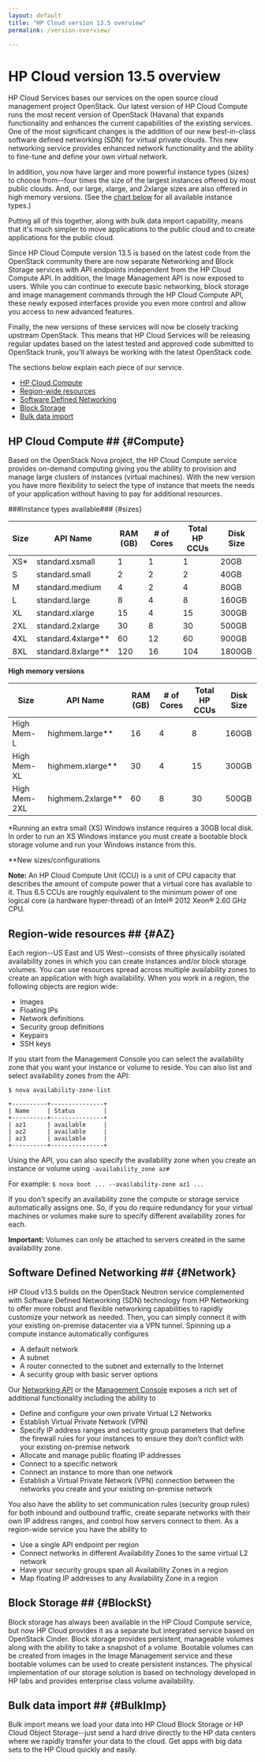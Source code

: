 ```yaml
---
layout: default
title: "HP Cloud version 13.5 overview"
permalink: /version-overview/

---
```

# HP Cloud version 13.5 overview
HP Cloud Services bases our services on the open source cloud management project OpenStack. Our latest version of HP Cloud Compute runs the most recent version of OpenStack (Havana) that expands functionality and enhances the current capabilities of the existing services.  One of the most significant changes is the addition of our new best-in-class software defined networking (SDN) for virtual private clouds. This new networking service provides enhanced network functionality and the ability to fine-tune and define your own virtual network.

In addition, you now have larger and more powerful instance types (sizes) to choose from--four times the size of the largest instances offered by most public clouds. And, our large, xlarge, and 2xlarge sizes are also offered in high memory versions. (See the [chart below](#sizes) for all available instance types.)

Putting all of this together, along with bulk data import capability, means that it's much simpler to move applications to the public cloud and to create applications for the public cloud. 

Since HP Cloud Compute version 13.5 is based on the latest code from the OpenStack community there are now separate Networking and Block Storage services with API endpoints independent from the HP Cloud Compute API.  In addition, the Image Management API is now exposed to users.  While you can continue to execute basic networking, block storage and image management commands through the HP Cloud Compute API, these newly exposed interfaces provide you even more control and allow you access to new advanced features. 

Finally, the new versions of these services will now be closely tracking upstream OpenStack. This means that HP Cloud Services will be releasing regular updates based on the latest tested and approved code submitted to OpenStack trunk, you'll always be working with the latest OpenStack code.

The sections below explain each piece of our service.

- [HP Cloud Compute](#Compute)
- [Region-wide resources](#AZ)
- [Software Defined Networking](#Network)
- [Block Storage](#BlockSt)
- [Bulk data import](#BulkImp)

## HP Cloud Compute ## {#Compute}
Based on the OpenStack Nova project, the HP Cloud Compute service provides on-demand computing giving you the ability to provision and manage large clusters of instances (virtual machines). With the new version you have more flexibility to select the type of instance that meets the needs of your application without having to pay for additional resources.


###Instance types available### {#sizes}

| Size     | API Name            | RAM (GB) | # of Cores | Total HP CCUs | Disk Size |
| -------- | ------------------- | -------- | ---------- | ------------- | --------- |
| XS*      | standard.xsmall     | 1        | 1          | 1             | 20GB      |
| S        | standard.small      | 2        | 2          | 2             | 40GB      |
| M        | standard.medium     | 4        | 2          | 4             | 80GB      |
| L        | standard.large      | 8        | 4          | 8             | 160GB     |
| XL       | standard.xlarge     | 15       | 4          | 15            | 300GB     |
| 2XL      | standard.2xlarge    | 30       | 8          | 30            | 500GB     |
| 4XL      | standard.4xlarge**  | 60       | 12         | 60            | 900GB     |
| 8XL      | standard.8xlarge**  | 120      | 16         | 104           | 1800GB    |

**High memory versions**

| Size        | API Name         | RAM (GB) | # of Cores | Total HP CCUs | Disk Size |
| ----------- | ---------------- | -------- | ---------- | ------------- | --------- |
| High Mem-L  | highmem.large**  | 16       | 4          | 8             | 160GB     |     
| High Mem-XL | highmem.xlarge** | 30       | 4          | 15            | 300GB     |
| High Mem-2XL| highmem.2xlarge**| 60       | 8          | 30            | 500GB     |

*Running an extra small (XS) Windows instance requires a 30GB local disk. In order to run an XS Windows instance you must create a bootable block storage volume and run your Windows instance from this.

**New sizes/configurations

**Note:** An HP Cloud Compute Unit (CCU) is a unit of CPU capacity that describes the amount of compute power that a virtual core has available to it. Thus 6.5 CCUs are roughly equivalent to the minimum power of one logical core (a hardware hyper-thread) of an Intel&reg; 2012 Xeon&reg; 2.60 GHz CPU.

## Region-wide resources ## {#AZ}
Each region--US East and US West--consists of three physically isolated availability zones in which you can create instances and/or block storage volumes. You can use resources spread across multiple availability zones to create an application with high availability.  When you work in a region, the following objects are region wide:

- Images
- Floating IPs
- Network definitions
- Security group definitions
- Keypairs
- SSH keys

If you start from the Management Console you can select the availability zone that you want your instance or volume to reside. You can also list and select availability zones from the API:

    $ nova availability-zone-list

    +----------+---------------+
    | Name     | Status        |
    +----------+---------------+
    | az1      | available     |
    | az2      | available     |
    | az3      | available     |
    +----------+---------------+
Using the API, you can also specify the availability zone when you create an instance or volume using `-availability_zone az#`

For example: `$ nova boot ... --availability-zone az1 ...`

If you don't specify an availability zone the compute or storage service automatically assigns one. So, if you do require redundancy for your virtual machines or volumes make sure to specify different availability zones for each.

**Important:** Volumes can only be attached to servers created in the same availability zone.

## Software Defined Networking ## {#Network}
HP Cloud v13.5 builds on the OpenStack Neutron service complemented with Software Defined Networking (SDN) technology from HP Networking to offer more robust and flexible networking capabilities to rapidly customize your network as needed. Then, you can simply connect it with your existing on-premise datacenter via a VPN tunnel. Spinning up a compute instance automatically configures

- A default network 
- A subnet
- A router connected to the subnet and externally to the Internet
- A security group with basic server options

Our [Networking API](/api/v13/networking/) or the [Management Console](/mc/compute/networks/) exposes a rich set of additional functionality including the ability to 

- Define and configure your own private Virtual L2 Networks
- Establish Virtual Private Network (VPN)  
- Specify IP address ranges and security group parameters that define the firewall rules for your instances to ensure they don’t conflict with your existing on-premise network
- Allocate and manage public floating IP addresses
- Connect to a specific network
- Connect an instance to more than one network
- Establish a Virtual Private Network (VPN) connection between the networks you create and your existing on-premise network

You also have the ability to set communication rules (security group rules) for both inbound and outbound traffic, create separate networks with their own IP address ranges, and control how servers connect to them.  As a region-wide service you have the ability to

- Use a single API endpoint per region 
- Connect networks in different Availability Zones to the same virtual L2 network
- Have your security groups span all Availability Zones in a region
- Map floating IP addresses to any Availability Zone in a region

## Block Storage ## {#BlockSt}
Block storage has always been available in the HP Cloud Compute service, but now HP Cloud provides it as a separate but integrated service based on OpenStack Cinder.  Block storage provides persistent, manageable volumes along with the ability to take a snapshot of a volume.   Bootable volumes can be created from images in the Image Management service and these bootable volumes can be used to create persistent instances.  The physical implementation of our storage solution is based on technology developed in HP labs and provides enterprise class volume availability.

## Bulk data import ## {#BulkImp}
Bulk import means we load your data into HP Cloud Block Storage or HP Cloud Object Storage--just send a hard drive directly to the HP data centers where we rapidly transfer your data to the cloud. Get apps with big data sets to the HP Cloud quickly and easily.
